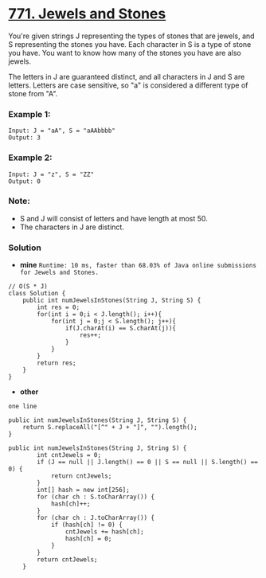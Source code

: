 # [771. Jewels and Stones](https://leetcode.com/problems/jewels-and-stones/)

You're given strings J representing the types of stones that are jewels, and S representing the stones you have.  Each character in S is a type of stone you have.  You want to know how many of the stones you have are also jewels.

The letters in J are guaranteed distinct, and all characters in J and S are letters. Letters are case sensitive, so "a" is considered a different type of stone from "A".

### Example 1:
    Input: J = "aA", S = "aAAbbbb"
    Output: 3
    
### Example 2:
    Input: J = "z", S = "ZZ"
    Output: 0
    
### Note:
* S and J will consist of letters and have length at most 50.
* The characters in J are distinct.

### Solution 
* **mine**   `Runtime: 10 ms, faster than 68.03% of Java online submissions for Jewels and Stones.`

``` 
// O(S * J)
class Solution {
    public int numJewelsInStones(String J, String S) {
        int res = 0;
        for(int i = 0;i < J.length(); i++){
            for(int j = 0;j < S.length(); j++){
                if(J.charAt(i) == S.charAt(j)){
                    res++;
                }
            }
        }
        return res;
    }
}
```

* **other** 

`one line`

```  
public int numJewelsInStones(String J, String S) {
    return S.replaceAll("[^" + J + "]", "").length();
}
```

```
public int numJewelsInStones(String J, String S) {
        int cntJewels = 0;
        if (J == null || J.length() == 0 || S == null || S.length() == 0) {
            return cntJewels;
        }
        int[] hash = new int[256];
        for (char ch : S.toCharArray()) {
            hash[ch]++;
        }
        for (char ch : J.toCharArray()) {
            if (hash[ch] != 0) {
                cntJewels += hash[ch];
                hash[ch] = 0;
            }
        }
        return cntJewels;
    }
```
